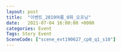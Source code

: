 ```yaml
---
layout: post
title:  "이벤트_2019여름_0화_오프닝"
date:   2021-07-04 16:00:00 +0000
categories: Event
Tags: Story Event
SceneCode: ["scene_evt190627_cp0_q1_s10"]
---
```

